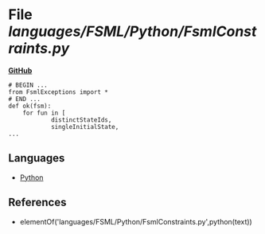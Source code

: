 # File _languages/FSML/Python/FsmlConstraints.py_
**[GitHub](https://github.com/softlang/yas/blob/master/languages/FSML/Python/FsmlConstraints.py)**
```
# BEGIN ...
from FsmlExceptions import *
# END ...
def ok(fsm):
    for fun in [
            distinctStateIds,
            singleInitialState,
...
```

## Languages
* [Python](../languages/Python.md)

## References
* elementOf('languages/FSML/Python/FsmlConstraints.py',python(text))
